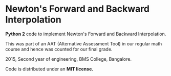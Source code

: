 # Newton's Forward and Backward Interpolation

**Python 2** code to implement Newton's Forward and Backward Interpolation.

This was part of an AAT (Alternative Assessment Tool) in our regular math course and hence was counted for our final grade.

2015, Second year of engineering, BMS College, Bangalore.

Code is distributed under an **MIT license.**
